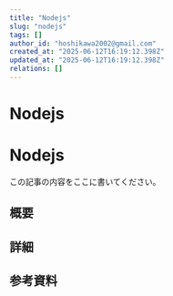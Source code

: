 ```yaml
---
title: "Nodejs"
slug: "nodejs"
tags: []
author_id: "hoshikawa2002@gmail.com"
created_at: "2025-06-12T16:19:12.398Z"
updated_at: "2025-06-12T16:19:12.398Z"
relations: []
---
```


# Nodejs

# Nodejs

この記事の内容をここに書いてください。

## 概要

## 詳細

## 参考資料
